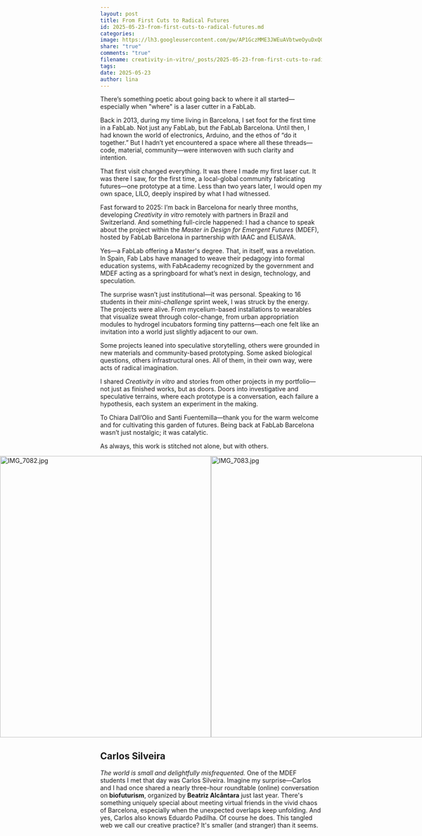 ```yaml
---
layout: post
title: From First Cuts to Radical Futures
id: 2025-05-23-from-first-cuts-to-radical-futures.md
categories: 
image: https://lh3.googleusercontent.com/pw/AP1GczMME3JWEuAVbtweOyuDxQOHlAj7mpCFZr953r6fT0cVykUvdQ3XEN6TpxphJKcXU7kt5IA1d42PagmaYgzRfqyJXWLLs5dygBcZEE7okRrEI9wVAIY=w2400
share: "true"
comments: "true"
filename: creativity-in-vitro/_posts/2025-05-23-from-first-cuts-to-radical-futures.md
tags: 
date: 2025-05-23
author: lina
---
```


There’s something poetic about going back to where it all started—especially when "where" is a laser cutter in a FabLab.

Back in 2013, during my time living in Barcelona, I set foot for the first time in a FabLab. Not just any FabLab, but _the_ FabLab Barcelona. Until then, I had known the world of electronics, Arduino, and the ethos of “do it together.” But I hadn’t yet encountered a space where all these threads—code, material, community—were interwoven with such clarity and intention.

That first visit changed everything. It was there I made my first laser cut. It was there I saw, for the first time, a local-global community fabricating futures—one prototype at a time. Less than two years later, I would open my own space, LILO, deeply inspired by what I had witnessed.

Fast forward to 2025: I’m back in Barcelona for nearly three months, developing _Creativity in vitro_ remotely with partners in Brazil and Switzerland. And something full-circle happened: I had a chance to speak about the project within the _Master in Design for Emergent Futures_ (MDEF), hosted by FabLab Barcelona in partnership with IAAC and ELISAVA.

Yes—a FabLab offering a Master's degree. That, in itself, was a revelation. In Spain, Fab Labs have managed to weave their pedagogy into formal education systems, with FabAcademy recognized by the government and MDEF acting as a springboard for what’s next in design, technology, and speculation.

The surprise wasn’t just institutional—it was personal. Speaking to 16 students in their _mini-challenge_ sprint week, I was struck by the energy. The projects were alive. From mycelium-based installations to wearables that visualize sweat through color-change, from urban appropriation modules to hydrogel incubators forming tiny patterns—each one felt like an invitation into a world just slightly adjacent to our own.

Some projects leaned into speculative storytelling, others were grounded in new materials and community-based prototyping. Some asked biological questions, others infrastructural ones. All of them, in their own way, were acts of radical imagination.

I shared _Creativity in vitro_ and stories from other projects in my portfolio—not just as finished works, but as doors. Doors into investigative and speculative terrains, where each prototype is a conversation, each failure a hypothesis, each system an experiment in the making.

To Chiara Dall’Olio and Santi Fuentemilla—thank you for the warm welcome and for cultivating this garden of futures. Being back at FabLab Barcelona wasn’t just nostalgic; it was catalytic.

As always, this work is stitched not alone, but with others.


<div style="display: flex; justify-content: center;">
<img src="https://lh3.googleusercontent.com/pw/AP1GczOrTmTxOq1stJXTNXFbCPtGui7r_ayzfsjVeFWknpA9HUQLmXNKsDI8gOErr7gjgnaJyzgP9YKkGrAtNBLTiOFl0tXjOAONVYbNN3qwn2yb6pMtvAM=w2400" width="480" height="640" alt="IMG_7082.jpg" class="" />

<img src="https://lh3.googleusercontent.com/pw/AP1GczOXSJmXphuht-a5mCBHNbaIXtX9HtlnzWwWHjF0yOxL3XTIvuOG1CrmRbfuNVntzgLRL0gpzg7UotHyeyE9HZxllcst6OiDxalT9uL8-vAnL0tZK-Y=w2400" width="480" height="640" alt="IMG_7083.jpg"/>
</div>


## Carlos Silveira

_The world is small and delightfully misfrequented._ One of the MDEF students I met that day was Carlos Silveira. Imagine my surprise—Carlos and I had once shared a nearly three-hour roundtable (online) conversation on **biofuturism**, organized by **Beatriz Alcântara** just last year. There's something uniquely special about meeting virtual friends in the vivid chaos of Barcelona, especially when the unexpected overlaps keep unfolding. And yes, Carlos also knows Eduardo Padilha. Of course he does. This tangled web we call our creative practice? It's smaller (and stranger) than it seems.


